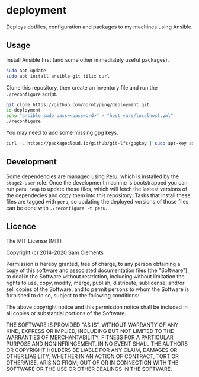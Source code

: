 deployment
==========

Deploys dotfiles, configuration and packages to my machines using Ansible.

Usage
-----

Install Ansible first (and some other immediately useful packages).

```bash
sudo apt update
sudo apt install ansible git tilix curl
```

Clone this repository, then create an inventory file and run the
`./reconfigure` script.

```bash
git clone https://github.com/borntyping/deployment.git
cd deployment
echo "ansible_sudo_pass=<password>" > "host_vars/localhost.yml"
./reconfigure
```

You may need to add some missing gpg keys.

```bash
curl -L https://packagecloud.io/github/git-lfs/gpgkey | sudo apt-key add -
```

Development
-----------

Some dependencies are managed using [Peru], which is installed by the
`stage2-user` role. Once the development machine is bootstrapped you can run
`peru reup` to update those files, which will fetch the lastest versions of the
dependecies and copy them into this repository. Tasks that install these files
are tagged with `peru`, so updating the deployed versions of those files can be
done with `./reconfigure -t peru`.

Licence
-------

The MIT License (MIT)

Copyright (c) 2014-2020 Sam Clements

Permission is hereby granted, free of charge, to any person obtaining a copy
of this software and associated documentation files (the "Software"), to deal
in the Software without restriction, including without limitation the rights
to use, copy, modify, merge, publish, distribute, sublicense, and/or sell
copies of the Software, and to permit persons to whom the Software is
furnished to do so, subject to the following conditions:

The above copyright notice and this permission notice shall be included in
all copies or substantial portions of the Software.

THE SOFTWARE IS PROVIDED "AS IS", WITHOUT WARRANTY OF ANY KIND, EXPRESS OR
IMPLIED, INCLUDING BUT NOT LIMITED TO THE WARRANTIES OF MERCHANTABILITY,
FITNESS FOR A PARTICULAR PURPOSE AND NONINFRINGEMENT. IN NO EVENT SHALL THE
AUTHORS OR COPYRIGHT HOLDERS BE LIABLE FOR ANY CLAIM, DAMAGES OR OTHER
LIABILITY, WHETHER IN AN ACTION OF CONTRACT, TORT OR OTHERWISE, ARISING FROM,
OUT OF OR IN CONNECTION WITH THE SOFTWARE OR THE USE OR OTHER DEALINGS IN
THE SOFTWARE.

[Peru]: https://github.com/buildinspace/peru
